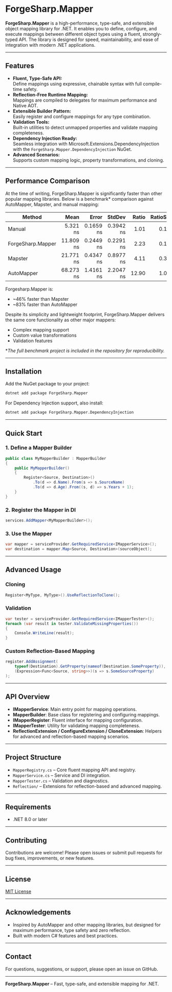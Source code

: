 ﻿# ForgeSharp.Mapper

**ForgeSharp.Mapper** is a high-performance, type-safe, and extensible object mapping library for .NET. 
It enables you to define, configure, and execute mappings between different object types using a fluent, strongly-typed API.
The library is designed for speed, maintainability, and ease of integration with modern .NET applications.

---

## Features

- **Fluent, Type-Safe API:**  
  Define mappings using expressive, chainable syntax with full compile-time safety.
- **Reflection-Free Runtime Mapping:**  
  Mappings are compiled to delegates for maximum performance and Native AOT.
- **Extensible Builder Pattern:**  
  Easily register and configure mappings for any type combination.
- **Validation Tools:**  
  Built-in utilities to detect unmapped properties and validate mapping completeness.
- **Dependency Injection Ready:**  
  Seamless integration with Microsoft.Extensions.DependencyInjection with the `ForgeSharp.Mapper.DependencyInjection` NuGet.
- **Advanced Scenarios:**  
  Supports custom mapping logic, property transformations, and cloning.

---

## Performance Comparison

At the time of writing, ForgeSharp.Mapper is significantly faster than other popular mapping libraries. 
Below is a benchmark* comparison against AutoMapper, Mapster, and manual mapping:

| Method            | Mean      | Error     | StdDev    | Ratio | RatioSD |
|------------------ |----------:|----------:|----------:|------:|--------:|
| Manual            |  5.321 ns | 0.1659 ns | 0.3942 ns |  1.01 |    0.10 |
| ForgeSharp.Mapper | 11.809 ns | 0.2449 ns | 0.2291 ns |  2.23 |    0.16 |
| Mapster           | 21.771 ns | 0.4347 ns | 0.8977 ns |  4.11 |    0.34 |
| AutoMapper        | 68.273 ns | 1.4161 ns | 2.2047 ns | 12.90 |    1.01 |

Forgesharp.Mapper is:
- ~46% faster than Mapster
- ~83% faster than AutoMapper

Despite its simplicity and lightweight footprint, ForgeSharp.Mapper delivers the same core functionality as other major mappers:
- Complex mapping support
- Custom value transformations
- Validation features

**The full benchmark project is included in the repository for reproducibility.*

---

## Installation

Add the NuGet package to your project:

```sh
dotnet add package ForgeSharp.Mapper
```

For Dependency Injection support, also install:
```sh
dotnet add package ForgeSharp.Mapper.DependencyInjection
```

---

## Quick Start

### 1. Define a Mapper Builder

```csharp
public class MyMapperBuilder : MapperBuilder
{
    public MyMapperBuilder()
    {
        Register<Source, Destination>()
            .To(d => d.Name).From(s => s.SourceName)
            .To(d => d.Age).From((s, d) => s.Years + 1);
    }
}
```

### 2. Register the Mapper in DI

```csharp
services.AddMapper<MyMapperBuilder>();
```

### 3. Use the Mapper

```csharp
var mapper = serviceProvider.GetRequiredService<IMapperService>();
var destination = mapper.Map<Source, Destination>(sourceObject);
```

---

## Advanced Usage

### Cloning

```csharp
Register<MyType, MyType>().UseReflectionToClone();
```

### Validation

```csharp
var tester = serviceProvider.GetRequiredService<IMapperTester>();
foreach (var result in tester.ValidateMissingProperties())
{
    Console.WriteLine(result);
}
```

### Custom Reflection-Based Mapping

```csharp
register.AddAssignment(
    typeof(Destination).GetProperty(nameof(Destination.SomeProperty)),
    (Expression<Func<Source, string>>)(s => s.SomeSourceProperty)
);
```

---

## API Overview

- **IMapperService**: Main entry point for mapping operations.
- **MapperBuilder**: Base class for registering and configuring mappings.
- **IMapperRegister**: Fluent interface for mapping configuration.
- **IMapperTester**: Utility for validating mapping completeness.
- **ReflectionExtension / ConfigureExtension / CloneExtension**: Helpers for advanced and reflection-based mapping scenarios.

---

## Project Structure

- `MapperRegistry.cs` – Core fluent mapping API and registry.
- `MapperService.cs` – Service and DI integration.
- `MapperTester.cs` – Validation and diagnostics.
- `Reflection/` – Extensions for reflection-based and advanced mapping.

---

## Requirements

- .NET 8.0 or later

---

## Contributing

Contributions are welcome! Please open issues or submit pull requests for bug fixes, improvements, or new features.

---

## License

[MIT License](LICENSE)

---

## Acknowledgements

- Inspired by AutoMapper and other mapping libraries, but designed for maximum performance, type safety and zero reflection.
- Built with modern C# features and best practices.

---

## Contact

For questions, suggestions, or support, please open an issue on GitHub.

---

**ForgeSharp.Mapper** – Fast, type-safe, and extensible mapping for .NET.
